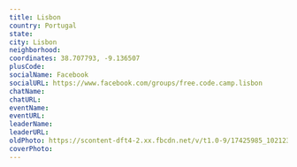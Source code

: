 ```yaml
---
title: Lisbon
country: Portugal
state: 
city: Lisbon
neighborhood: 
coordinates: 38.707793, -9.136507
plusCode:
socialName: Facebook
socialURL: https://www.facebook.com/groups/free.code.camp.lisbon
chatName:
chatURL:
eventName:
eventURL:
leaderName:
leaderURL:
oldPhoto: https://scontent-dft4-2.xx.fbcdn.net/v/t1.0-9/17425985_10212396401571322_2248200999825658450_n.jpg?oh=6e2bdab5a421a5e0f9b25465830568b1&oe=59542962
coverPhoto:
---
```

